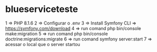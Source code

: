 # blueserviceteste


1 => PHP 8.1.6
2 => Configurar o .env
3 => Install Symfony CLI => https://symfony.com/download
4 => run comand  php bin/console make:migration
5 => run comand   php bin/console doctrine:migrations:migrate
6 => run comand symfony server:start
7 => acessar o local que o server startou
